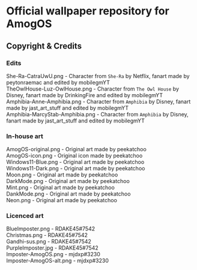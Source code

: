 # Official wallpaper repository for AmogOS

## Copyright & Credits

### Edits
She-Ra-CatraUwU.png - Character from `She-Ra` by Netflix, fanart made by peytonraemac and edited by mobilegmYT  
TheOwlHouse-Luz-OwlHouse.png - Character from `The Owl House` by Disney, fanart made by DrinkingFire and edited by mobilegmYT  
Amphibia-Anne-Amphibia.png - Character from `Amphibia` by Disney, fanart made by jast_art_stuff and edited by mobilegmYT  
Amphibia-MarcyStab-Amphibia.png - Character from `Amphibia` by Disney, fanart made by jast_art_stuff and edited by mobilegmYT  

### In-house art
AmogOS-original.png - Original art made by peekatchoo  
AmogOS-icon.png - Original icon made by peekatchoo  
Windows11-Blue.png - Original art made by peekatchoo  
Windows11-Dark.png - Original art made by peekatchoo  
Moon.png - Original art made by peekatchoo  
DarkMode.png - Original art made by peekatchoo  
Mint.png - Original art made by peekatchoo  
DankMode.png  - Original art made by peekatchoo  
Neon.png  - Original art made by peekatchoo  

### Licenced art
BlueImposter.png - RDAKE45#7542  
Christmas.png - RDAKE45#7542  
Gandhi-sus.png - RDAKE45#7542  
PurpleImposter.jpg - RDAKE45#7542  
Imposter-AmogOS.png - mjdxp#3230  
Imposter-AmogOS-alt.png - mjdxp#3230  
